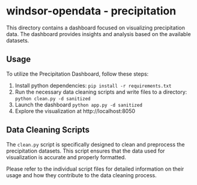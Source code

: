 # windsor-opendata - precipitation

This directory contains a dashboard focused on visualizing precipitation data. The dashboard provides insights and analysis based on the available datasets.

## Usage

To utilize the Precipitation Dashboard, follow these steps:

1. Install python dependencies: `pip install -r requirements.txt`
2. Run the necessary data cleaning scripts and write files to a directory: `python clean.py -d sanitized`
3. Launch the dashboard `python app.py -d sanitized`
4. Explore the visualization at http://localhost:8050

## Data Cleaning Scripts
The `clean.py` script is specifically designed to clean and preprocess the precipitation datasets. This script ensures that the data used for visualization is accurate and properly formatted.

Please refer to the individual script files for detailed information on their usage and how they contribute to the data cleaning process.